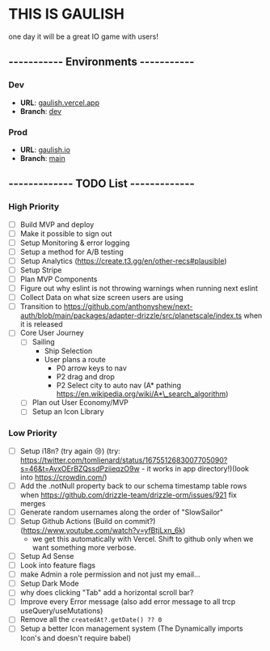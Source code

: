 # THIS IS GAULISH

one day it will be a great IO game with users!

## ----------- Environments -----------

### Dev

- **URL**: [gaulish.vercel.app](https://gaulish.vercel.app/)
- **Branch**: [dev](https://github.com/pmaier983/gaulish/tree/dev)

### Prod

- **URL**: [gaulish.io](https://gaulish.io/)
- **Branch**: [main](https://github.com/pmaier983/gaulish/tree/main)

## ------------- TODO List -------------

### High Priority

- [ ] Build MVP and deploy
- [ ] Make it possible to sign out
- [ ] Setup Monitoring & error logging
- [ ] Setup a method for A/B testing
- [ ] Setup Analytics (https://create.t3.gg/en/other-recs#plausible)
- [ ] Setup Stripe
- [ ] Plan MVP Components
- [ ] Figure out why eslint is not throwing warnings when running next eslint
- [ ] Collect Data on what size screen users are using
- [ ] Transition to https://github.com/anthonyshew/next-auth/blob/main/packages/adapter-drizzle/src/planetscale/index.ts when it is released
- [ ] Core User Journey
  - [ ] Sailing
    - Ship Selection
    - User plans a route
      - P0 arrow keys to nav
      - P2 drag and drop
      - P2 Select city to auto nav (A* pathing https://en.wikipedia.org/wiki/A*\_search_algorithm)
  - [ ] Plan out User Economy/MVP
  - [ ] Setup an Icon Library

### Low Priority

- [ ] Setup i18n? (try again :cry:) (try: https://twitter.com/tomlienard/status/1675512683007705090?s=46&t=AvxOErBZQssdPziieqzO9w - it works in app directory!)(look into https://crowdin.com/)
- [ ] Add the .notNull property back to our schema timestamp table rows when https://github.com/drizzle-team/drizzle-orm/issues/921 fix merges
- [ ] Generate random usernames along the order of "SlowSailor"
- [ ] Setup Github Actions (Build on commit?) (https://www.youtube.com/watch?v=yfBtjLxn_6k)
  - we get this automatically with Vercel. Shift to github only when we want something more verbose.
- [ ] Setup Ad Sense
- [ ] Look into feature flags
- [ ] make Admin a role permission and not just my email...
- [ ] Setup Dark Mode
- [ ] why does clicking "Tab" add a horizontal scroll bar?
- [ ] Improve every Error message (also add error message to all trcp useQuery/useMutations)
- [ ] Remove all the `createdAt?.getDate() ?? 0`
- [ ] Setup a better Icon management system (The Dynamically imports Icon's and doesn't require babel)
